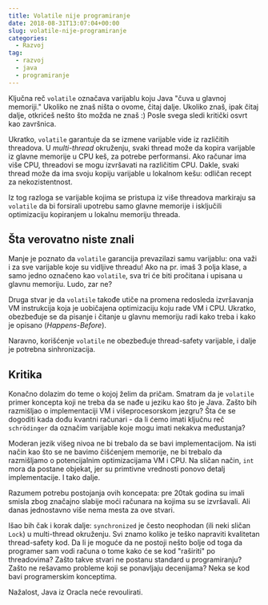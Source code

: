 ```yaml
---
title: Volatile nije programiranje
date: 2018-08-31T13:07:04+00:00
slug: volatile-nije-programiranje
categories:
  - Razvoj
tag:
  - razvoj
  - java
  - programiranje
---
```


Ključna reč `volatile` označava varijablu koju Java "čuva u glavnoj memoriji." Ukoliko ne znaš ništa o ovome, čitaj dalje. Ukoliko znaš, ipak čitaj dalje, otkrićeš nešto što možda ne znaš :) Posle svega sledi kritički osvrt kao završnica.

<!--more-->

Ukratko, `volatile` garantuje da se izmene varijable vide iz različitih threadova. U _multi-thread_ okruženju, svaki thread može da kopira varijable iz glavne memorije u CPU keš, za potrebe performansi. Ako računar ima više CPU, threadovi se mogu izvršavati na različitim CPU. Dakle, svaki thread može da ima svoju kopiju varijable u lokalnom kešu: odličan recept za nekozistentnost.

Iz tog razloga se varijable kojima se pristupa iz više threadova markiraju sa `volatile` da bi forsirali upotrebu samo glavne memorije i isključili optimizaciju kopiranjem u lokalnu memoriju threada.

## Šta verovatno niste znali

Manje je poznato da `volatile` garancija prevazilazi samu varijablu: ona važi i za sve varijable koje su vidljive threadu! Ako na pr. imaš 3 polja klase, a samo jedno označeno kao `volatile`, sva tri će biti pročitana i upisana u glavnu memoriju. Ludo, zar ne?

Druga stvar je da `volatile` takođe utiče na promena redosleda izvršavanja VM instrukcija koja je uobičajena optimizaciju koju rade VM i CPU. Ukratko, obezbeđuje se da pisanje i čitanje u glavnu memoriju radi kako treba i kako je opisano (_Happens-Before_).

Naravno, korišćenje `volatile` ne obezbeđuje thread-safety varijable, i dalje je potrebna sinhronizacija.

## Kritika

Konačno dolazim do teme o kojoj želim da pričam. Smatram da je `volatile` primer koncepta koji ne treba da se nađe u jeziku kao što je Java. Zašto bih razmišljao o implementaciji VM i višeprocesorskom jezgru? Šta će se dogoditi kada dođu kvantni računari - da li ćemo imati ključnu reč `schrödinger` da označim varijable koje mogu imati nekakva međustanja?

Moderan jezik višeg nivoa ne bi trebalo da se bavi implementacijom. Na isti način kao što se ne bavimo čišćenjem memorije, ne bi trebalo da razmišljamo o potencijalnim optimizacijama VM i CPU. Na sličan način, `int` mora da postane objekat, jer su primtivne vrednosti ponovo detalj implementacije. I tako dalje.

Razumem potrebu postojanja ovih koncepata: pre 20tak godina su imali smisla zbog značajno slabije moći računara na kojima su se izvršavali. Ali danas jednostavno više nema mesta za ove stvari.

Išao bih čak i korak dalje: `synchronized` je često neophodan (ili neki sličan `Lock`) u multi-thread okruženju. Svi znamo koliko je teško napraviti kvalitetan thread-safety kod. Da li je moguće da ne postoji nešto bolje od toga da programer sam vodi računa o tome kako će se kod "raširiti" po threadovima? Zašto takve stvari ne postanu standard u programiranju? Zašto ne rešavamo probleme koji se ponavljaju decenijama? Neka se kod bavi programerskim konceptima.

Nažalost, Java iz Oracla neće revoulirati.
